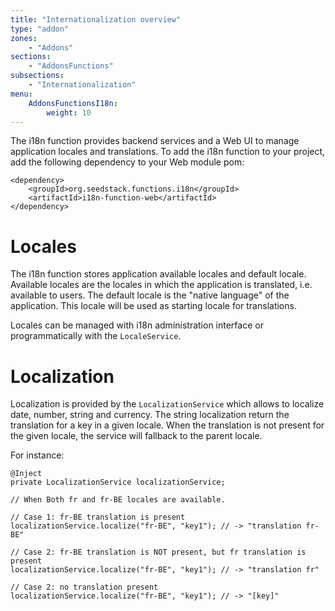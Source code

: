 ```yaml
---
title: "Internationalization overview"
type: "addon"
zones:
    - "Addons"
sections:
    - "AddonsFunctions"
subsections:
    - "Internationalization"
menu:
    AddonsFunctionsI18n:
        weight: 10
---
```


The i18n function provides backend services and a Web UI to manage application locales and translations. To add the
i18n function to your project, add the following dependency to your Web module pom:

    <dependency>
        <groupId>org.seedstack.functions.i18n</groupId>
        <artifactId>i18n-function-web</artifactId>
    </dependency>

# Locales

The i18n function stores application available locales and default locale. Available locales are the locales in which
the application is translated, i.e. available to users. The default locale is the "native language" of the application.
This locale will be used as starting locale for translations.

Locales can be managed with i18n administration interface or programmatically with the `LocaleService`.

# Localization

Localization is provided by the `LocalizationService` which allows to localize date, number, string and currency.
The string localization return the translation for a key in a given locale. When the translation is not present 
for the given locale, the service will fallback to the parent locale.

For instance:

    @Inject
    private LocalizationService localizationService;

    // When Both fr and fr-BE locales are available.
    
    // Case 1: fr-BE translation is present
    localizationService.localize("fr-BE", "key1"); // -> "translation fr-BE"
    
    // Case 2: fr-BE translation is NOT present, but fr translation is present
    localizationService.localize("fr-BE", "key1"); // -> "translation fr"
    
    // Case 2: no translation present
    localizationService.localize("fr-BE", "key1"); // -> "[key]"













